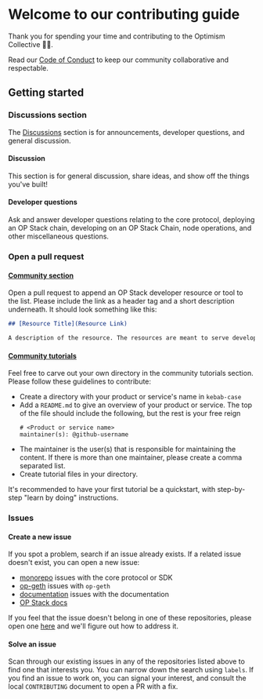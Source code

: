 # Welcome to our contributing guide

Thank you for spending your time and contributing to the Optimism Collective :red_circle::sparkles:.

Read our [Code of Conduct](./CODE_OF_CONDUCT.md) to keep our community collaborative and respectable.

## Getting started

### Discussions section

The [Discussions](https://github.com/ethereum-optimism/developers/discussions) section is for announcements, developer questions, and general discussion.

#### Discussion

This section is for general discussion, share ideas, and show off the things you've built!

#### Developer questions

Ask and answer developer questions relating to the core protocol, deploying an OP Stack chain, developing on an OP Stack Chain, node operations, and other miscellaneous questions.

### Open a pull request

#### [Community section](../community) 

Open a pull request to append an OP Stack developer resource or tool to the list. Please include the link as a header tag and a short description underneath. It should look something like this:

```md
## [Resource Title](Resource Link)

A description of the resource. The resources are meant to serve developers. Please keep the description to the point.
```

#### [Community tutorials](../community/tutorials)

Feel free to carve out your own directory in the community tutorials section. Please follow these guidelines to contribute:

- Create a directory with your product or service's name in `kebab-case`
- Add a `README.md` to give an overview of your product or service. The top of the file should include the following, but the rest is your free reign
  ```
  # <Product or service name>
  maintainer(s): @github-username
  ```
- The maintainer is the user(s) that is responsible for maintaining the content. If there is more than one maintainer, please create a comma separated list.
- Create tutorial files in your directory.

It's recommended to have your first tutorial be a quickstart, with step-by-step "learn by doing" instructions.

### Issues

#### Create a new issue

If you spot a problem, search if an issue already exists. If a related issue doesn't exist, you can open a new issue:

- [monorepo](https://github.com/ethereum-optimism/optimism) issues with the core protocol or SDK
- [op-geth](https://github.com/ethereum-optimism/op-geth) issues with `op-geth` 
- [documentation](https://github.com/ethereum-optimism/community-hub) issues with the documentation
- [OP Stack docs](https://github.com/ethereum-optimism/stack-docs)

If you feel that the issue doesn't belong in one of these repositories, please open one [here](https://github.com/ethereum-optimism/developers/issues) and we'll figure out how to address it.

#### Solve an issue

Scan through our existing issues in any of the repositories listed above to find one that interests you. You can narrow down the search using `labels`. If you find an issue to work on, you can signal your interest, and consult the local `CONTRIBUTING` document to open a PR with a fix.

